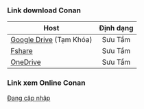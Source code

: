 ### **Link download Conan**

| Host          | Định dạng          |
| ------------- |:------------------:|
| [Google Drive]() (Tạm Khóa) | Sưu Tầm |
| [Fshare](https://www.fshare.vn/folder/8L4HTGFK885P?token=1619960253)     	| Sưu Tầm |
| [OneDrive](https://bbvn-my.sharepoint.com/:f:/g/personal/nopromises20_office_com_se/EqJ-JNJ93e9Mug9cE0cw3lwB0lYVEs_A7aE3JY0DcWCQ0g?e=IGfuOX)     | Sưu Tầm |


### **Link xem Online Conan**

  
[Đang cập nhập]()    